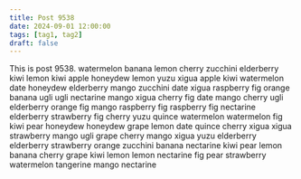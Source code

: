 ```yaml
---
title: Post 9538
date: 2024-09-01 12:00:00
tags: [tag1, tag2]
draft: false
---
```

This is post 9538.
watermelon
banana
lemon
cherry
zucchini
elderberry
kiwi
lemon
kiwi
apple
honeydew
lemon
yuzu
xigua
apple
kiwi
watermelon
date
honeydew
elderberry
mango
zucchini
date
xigua
raspberry
fig
orange
banana
ugli
ugli
nectarine
mango
xigua
cherry
fig
date
mango
cherry
ugli
elderberry
orange
fig
mango
raspberry
fig
raspberry
fig
nectarine
elderberry
strawberry
fig
cherry
yuzu
quince
watermelon
watermelon
fig
kiwi
pear
honeydew
honeydew
grape
lemon
date
quince
cherry
xigua
xigua
strawberry
mango
ugli
grape
cherry
mango
xigua
yuzu
elderberry
elderberry
strawberry
orange
zucchini
banana
nectarine
kiwi
pear
lemon
banana
cherry
grape
kiwi
lemon
lemon
nectarine
fig
pear
strawberry
watermelon
tangerine
mango
nectarine
